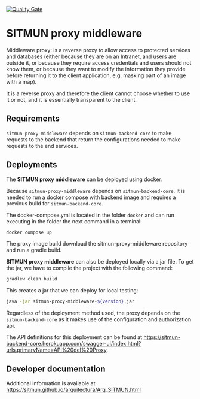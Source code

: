 [![Quality Gate](https://sonarcloud.io/api/project_badges/measure?project=org.sitmun%3Asitmun-proxy-middleware&metric=alert_status)](https://sonarcloud.io/dashboard?id=org.sitmun%3Asitmun-proxy-middleware)

# SITMUN proxy middleware

Middleware proxy: is a reverse proxy to allow access to protected services and databases (either because they are on an
Intranet, and users are outside it, or because they require access credentials and users should not know them, or
because they want to modify the information they provide before returning it to the client application, e.g. masking
part of an image with a map).

It is a reverse proxy and therefore the client cannot choose whether to use it or not, and it is essentially transparent
to the client.

## Requirements

`sitmun-proxy-middleware` depends on `sitmun-backend-core` to make requests to the backend that return the
configurations needed to make requests to the end services.

## Deployments

The **SITMUN proxy middleware** can be deployed using docker:

Because `sitmun-proxy-middleware` depends on `sitmun-backend-core`.
It is needed to run a docker compose with backend image and requires a previous build for `sitmun-backend-core`.

The docker-compose.yml is located in the folder `docker` and can run executing in the folder the next command in a
terminal:

```bash
docker compose up
```

The proxy image build download the sitmun-proxy-middleware repository and run a gradle build.

**SITMUN proxy middleware** can also be deployed locally via a jar file.
To get the jar, we have to compile the project with the following command:

```bash
gradlew clean build
```

This creates a jar that we can deploy for local testing:

```bash
java -jar sitmun-proxy-middleware-${version}.jar
```

Regardless of the deployment method used, the proxy depends on the `sitmun-backend-core` as it makes use of the
configuration and authorization api.

The API definitions for this deployment can be found
at https://sitmun-backend-core.herokuapp.com/swagger-ui/index.html?urls.primaryName=API%20del%20Proxy.

## Developer documentation

Additional information is available at https://sitmun.github.io/arquitectura/Arq_SITMUN.html
